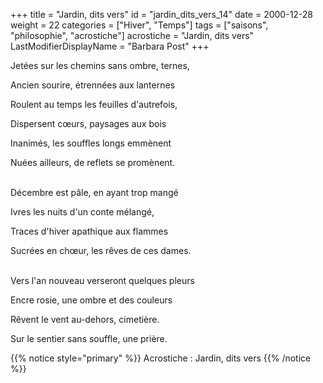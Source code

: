 +++
title = "Jardin, dits vers"
id = "jardin_dits_vers_14"
date = 2000-12-28
weight = 22
categories = ["Hiver", "Temps"]
tags = ["saisons", "philosophie", "acrostiche"]
acrostiche = "Jardin, dits vers"
LastModifierDisplayName = "Barbara Post"
+++

Jetées sur les chemins sans ombre, ternes,

Ancien sourire, étrennées aux lanternes

Roulent au temps les feuilles d'autrefois,

Dispersent cœurs, paysages aux bois

Inanimés, les souffles longs emmènent

Nuées ailleurs, de reflets se promènent.

 \
Décembre est pâle, en ayant trop mangé

Ivres les nuits d'un conte mélangé,

Traces d'hiver apathique aux flammes

Sucrées en chœur, les rêves de ces dames.

 \
Vers l'an nouveau verseront quelques pleurs

Encre rosie, une ombre et des couleurs

Rêvent le vent au-dehors, cimetière.

Sur le sentier sans souffle, une prière.

{{% notice style="primary" %}}
Acrostiche : Jardin, dits vers
{{% /notice %}}
